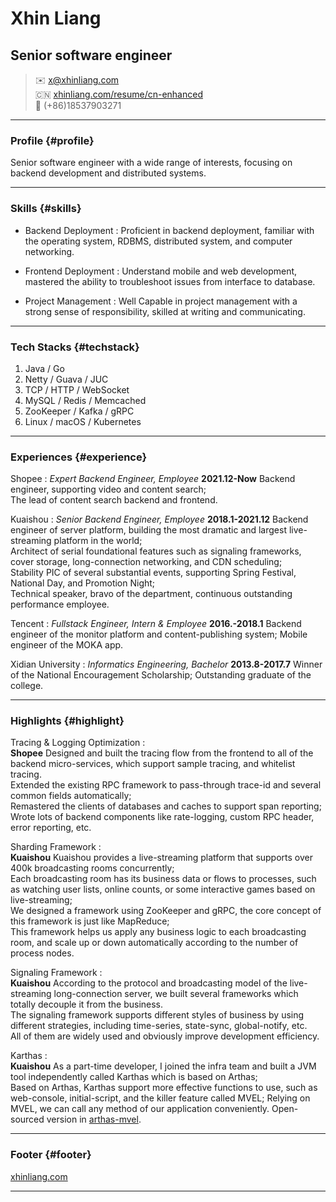 # Xhin Liang
## Senior software engineer

> ✉️ <x@xhinliang.com>  
> 🇨🇳 [xhinliang.com/resume/cn-enhanced](/resume/cn-enhanced)  
> 📱 (+86)18537903271


------

### Profile {#profile}

Senior software engineer with a wide range of interests, focusing on backend development and distributed systems.

------

### Skills {#skills}

* Backend Deployment
  : Proficient in backend deployment, familiar with the operating system, RDBMS, distributed system, and computer networking.

* Frontend Deployment
  : Understand mobile and web development, mastered the ability to troubleshoot issues from interface to database.

* Project Management
  : Well Capable in project management with a strong sense of responsibility, skilled at writing and communicating.

-------

### Tech Stacks {#techstack}

1. Java / Go
2. Netty / Guava / JUC
3. TCP / HTTP / WebSocket
4. MySQL / Redis / Memcached
5. ZooKeeper / Kafka / gRPC
6. Linux / macOS / Kubernetes

------

### Experiences {#experience}

Shopee
: *Expert Backend Engineer, Employee*
  __2021.12-Now__
  Backend engineer, supporting video and content search;  
  The lead of content search backend and frontend.

Kuaishou
: *Senior Backend Engineer, Employee*
  __2018.1-2021.12__
  Backend engineer of server platform, building the most dramatic and largest live-streaming platform in the world;  
  Architect of serial foundational features such as signaling frameworks, cover storage, long-connection networking, and CDN scheduling;  
  Stability PIC of several substantial events, supporting Spring Festival, National Day, and Promotion Night;  
  Technical speaker, bravo of the department, continuous outstanding performance employee.

Tencent
: *Fullstack Engineer, Intern & Employee*
  __2016.-2018.1__
  Backend engineer of the monitor platform and content-publishing system; Mobile engineer of the MOKA app.

Xidian University
: *Informatics Engineering, Bachelor*
  __2013.8-2017.7__
  Winner of the National Encouragement Scholarship; Outstanding graduate of the college.

-----

### Highlights {#highlight}


Tracing & Logging Optimization
:  
  __Shopee__
  Designed and built the tracing flow from the frontend to all of the backend micro-services, which support sample tracing, and whitelist tracing.  
  Extended the existing RPC framework to pass-through trace-id and several common fields automatically;  
  Remastered the clients of databases and caches to support span reporting;  
  Wrote lots of backend components like rate-logging, custom RPC header, error reporting, etc.

Sharding Framework
:  
  __Kuaishou__
  Kuaishou provides a live-streaming platform that supports over 400k broadcasting rooms concurrently;  
  Each broadcasting room has its business data or flows to processes, such as watching user lists, online counts, or some interactive games based on live-streaming;  
  We designed a framework using ZooKeeper and gRPC, the core concept of this framework is just like MapReduce;  
  This framework helps us apply any business logic to each broadcasting room, and scale up or down automatically according to the number of process nodes.

Signaling Framework
:  
  __Kuaishou__
  According to the protocol and broadcasting model of the live-streaming long-connection server, we built several frameworks which totally decouple it from the business.  
  The signaling framework supports different styles of business by using different strategies, including time-series, state-sync, global-notify, etc.  
  All of them are widely used and obviously improve development efficiency.

Karthas
:  
  __Kuaishou__
  As a part-time developer, I joined the infra team and built a JVM tool independently called Karthas which is based on Arthas;  
  Based on Arthas, Karthas support more effective functions to use, such as web-console, initial-script, and the killer feature called MVEL;
  Relying on MVEL, we can call any method of our application conveniently. Open-sourced version in [arthas-mvel](https://github.com/XhinLiang/arthas-mvel).

------

### Footer {#footer}

[xhinliang.com](https://xhinliang.com)

------
